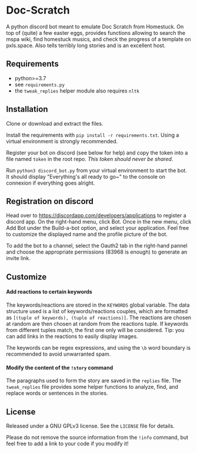 # Doc-Scratch
A python discord bot meant to emulate Doc Scratch from Homestuck.
On top of (quite) a few easter eggs, provides functions allowing to search the mspa wiki, find homestuck musics, and check the progress of a template on pxls.space.
Also tells terribly long stories and is an excellent host.

## Requirements
* python>=3.7
* see `requirements.py`
* the `tweak_replies` helper module also requires `nltk`

## Installation
Clone or download and extract the files.

Install the requirements with `pip install -r requirements.txt`. Using a virtual environment is strongly recommended.

Register your bot on discord (see below for help) and copy the token into a file named `token` in the root repo. *This token should never be shared*.

Run `python3 discord_bot.py` from your virtual environment to start the bot. 
It should display "Everything's all ready to go~" to the console on connexion if everything goes alright.

## Registration on discord

Head over to https://discordapp.com/developers/applications to register a discord app. 
On the right-hand menu, click Bot. Once in the new menu, click Add Bot under the Build-a-bot option, and select your application.
Feel free to customize the displayed name and the profile picture of the bot.

To add the bot to a channel, select the Oauth2 tab in the right-hand pannel and choose the appropriate permissions (83968 is enough) to generate an invite link.

## Customize
#### Add reactions to certain keywords
The keywords/reactions are stored in the `KEYWORDS` global variable. 
The data structure used is a list of keywords/reactions couples, which are formatted as `[(tuple of keywords), (tuple of reactions)]`. 
The reactions are chosen at random are then chosen at random from the reactions tuple. If keywords from different tuples match, the first one only will be considered. Tip: you can add links in the reactions to easily display images. 

The keywords can be regex expressions, and using the `\b` word boundary is recommended to avoid unwarranted spam.
#### Modify the content of the `!story` command
The paragraphs used to form the story are saved in the `replies` file. The `tweak_replies` file provides some helper functions to analyze, find, and replace words or sentences in the stories.

## License
Released under a GNU GPLv3 license. See the `LICENSE` file for details.

Please do not remove the source information from the `!info` command, but feel free to add a link to your code if you modify it!

